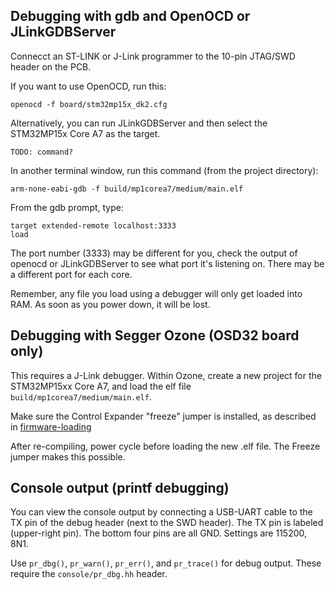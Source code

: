
## Debugging with gdb and OpenOCD or JLinkGDBServer 


Connecct an ST-LINK or J-Link programmer to the 10-pin JTAG/SWD header on the PCB.

If you want to use OpenOCD, run this:

```
openocd -f board/stm32mp15x_dk2.cfg
```

Alternatively, you can run JLinkGDBServer and then select the STM32MP15x Core A7 as the target.

```
TODO: command?
```


In another terminal window, run this command (from the project directory):

```
arm-none-eabi-gdb -f build/mp1corea7/medium/main.elf
```

From the gdb prompt, type: 

```
target extended-remote localhost:3333
load
```

The port number (3333) may be different for you, check the output of openocd or JLinkGDBServer
to see what port it's listening on. There may be a different port for each core.

Remember, any file you load using a debugger will only get loaded into RAM. As
soon as you power down, it will be lost.

## Debugging with Segger Ozone (OSD32 board only)


This requires a J-Link debugger. Within Ozone, create a new project for the
STM32MP15xx Core A7, and load the elf file `build/mp1corea7/medium/main.elf`.

Make sure the Control Expander "freeze" jumper is installed, as described in
[firmware-loading](firmware-loading.md)

After re-compiling, power cycle before loading the new .elf file. The Freeze jumper
makes this possible.


## Console output (printf debugging)

You can view the console output by connecting a USB-UART cable to the TX pin of
the debug header (next to the SWD header). The TX pin is labeled (upper-right
pin). The bottom four pins are all GND. Settings are 115200, 8N1.

Use `pr_dbg()`, `pr_warn()`, `pr_err()`, and `pr_trace()` for debug output. These
require the `console/pr_dbg.hh` header.

